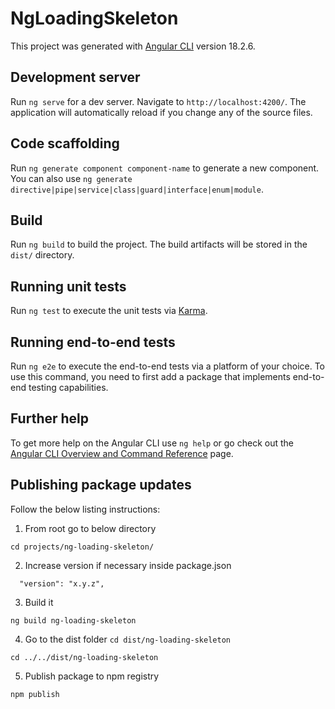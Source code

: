 # NgLoadingSkeleton

This project was generated with [Angular CLI](https://github.com/angular/angular-cli) version 18.2.6.

## Development server

Run `ng serve` for a dev server. Navigate to `http://localhost:4200/`. The application will automatically reload if you change any of the source files.

## Code scaffolding

Run `ng generate component component-name` to generate a new component. You can also use `ng generate directive|pipe|service|class|guard|interface|enum|module`.

## Build

Run `ng build` to build the project. The build artifacts will be stored in the `dist/` directory.

## Running unit tests

Run `ng test` to execute the unit tests via [Karma](https://karma-runner.github.io).

## Running end-to-end tests

Run `ng e2e` to execute the end-to-end tests via a platform of your choice. To use this command, you need to first add a package that implements end-to-end testing capabilities.

## Further help

To get more help on the Angular CLI use `ng help` or go check out the [Angular CLI Overview and Command Reference](https://angular.dev/tools/cli) page.

## Publishing package updates

Follow the below listing instructions:

1. From root go to below directory
```
cd projects/ng-loading-skeleton/
```

2. Increase version if necessary inside package.json
```
  "version": "x.y.z",
```

3. Build it
```
ng build ng-loading-skeleton
```

4. Go to the dist folder `cd dist/ng-loading-skeleton`
```
cd ../../dist/ng-loading-skeleton
```

5. Publish package to npm registry
```
npm publish
```

